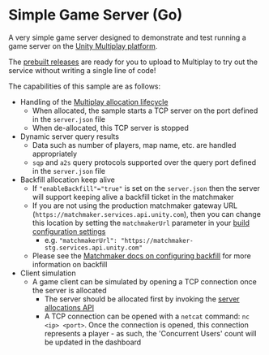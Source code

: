 # Simple Game Server (Go)
A very simple game server designed to demonstrate and test running a game server on the [Unity Multiplay platform](https://unity.com/products/multiplay).

The [prebuilt releases](https://github.com/Unity-Technologies/multiplay-examples/releases) are ready for you to upload to Multiplay to try out the service without writing a single line of code!

The capabilities of this sample are as follows:

- Handling of the [Multiplay allocation lifecycle](https://docs.unity.com/game-server-hosting/en/manual/concepts/allocation-lifecycle)
    - When allocated, the sample starts a TCP server on the port defined in the `server.json` file
    - When de-allocated, this TCP server is stopped
- Dynamic server query results
    - Data such as number of players, map name, etc. are handled appropriately
    - `sqp` and `a2s` query protocols supported over the query port defined in the `server.json` file
- Backfill allocation keep alive
    - If `"enableBackfill"="true"` is set on the `server.json` then the server will support keeping alive a backfill ticket in the matchmaker
    - If you are not using the production matchmaker gateway URL (`https://matchmaker.services.api.unity.com`), then you can change this location by setting the `matchmakerUrl` parameter in your [build configuration settings](https://docs.unity.com/game-server-hosting/en/manual/guides/manage-build-configurations) 
        - e.g. `"matchmakerUrl": "https://matchmaker-stg.services.api.unity.com"`
    - Please see the [Matchmaker docs on configuring backfill](https://unity-technologies.github.io/ucg-matchmaking-docs/standard/backfill-tutorial) for more information on backfill
- Client simulation
    - A game client can be simulated by opening a TCP connection once the server is allocated
        - The server should be allocated first by invoking the [server allocations API](https://services.docs.unity.com/multiplay-gameserver/v1/index.html#tag/Allocations/operation/ProcessAllocation)
        - A TCP connection can be opened with a `netcat` command: `nc <ip> <port>`. Once the connection is opened, this connection represents a player - as such, the 'Concurrent Users' count will be updated in the dashboard
